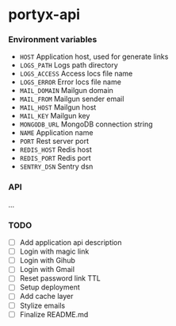 # portyx-api

### Environment variables
- `HOST` Application host, used for generate links
- `LOGS_PATH` Logs path directory
- `LOGS_ACCESS` Access locs file name
- `LOGS_ERROR` Error locs file name
- `MAIL_DOMAIN` Mailgun domain
- `MAIL_FROM` Mailgun sender email
- `MAIL_HOST` Mailgun host
- `MAIL_KEY` Mailgun key
- `MONGODB_URL` MongoDB connection string
- `NAME` Application name
- `PORT` Rest server port
- `REDIS_HOST` Redis host
- `REDIS_PORT` Redis port
- `SENTRY_DSN` Sentry dsn

### API
...

### TODO
- [ ] Add application api description
- [ ] Login with magic link
- [ ] Login with Gihub
- [ ] Login with Gmail
- [ ] Reset password link TTL
- [ ] Setup deployment
- [ ] Add cache layer
- [ ] Stylize emails
- [ ] Finalize README.md
